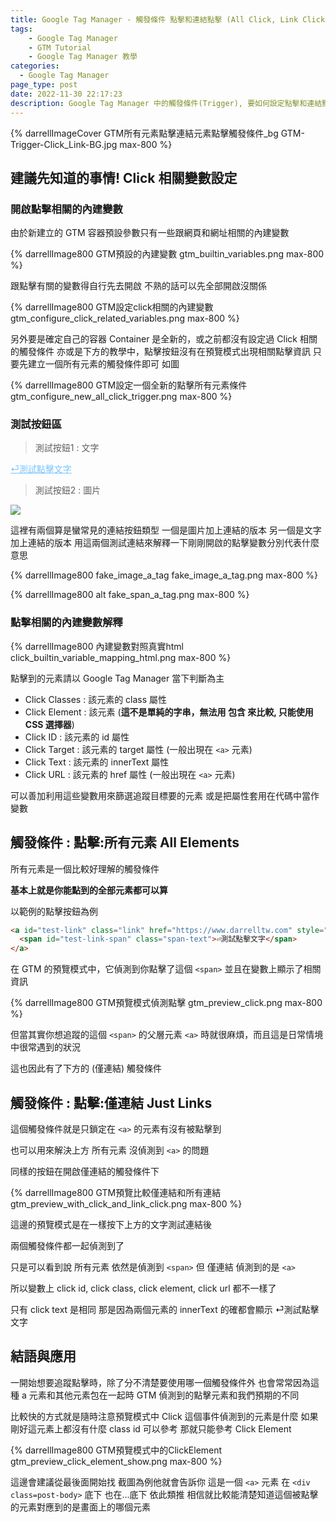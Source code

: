 ```yaml
---
title: Google Tag Manager - 觸發條件 點擊和連結點擊 (All Click, Link Click)
tags:
	- Google Tag Manager
	- GTM Tutorial
	- Google Tag Manager 教學
categories:
  - Google Tag Manager
page_type: post
date: 2022-11-30 22:17:23
description: Google Tag Manager 中的觸發條件(Trigger), 要如何設定點擊和連結點擊，兩者的差異以及該選哪一個
---
```


{% darrellImageCover GTM所有元素點擊連結元素點擊觸發條件_bg GTM-Trigger-Click_Link-BG.jpg max-800 %}

## 建議先知道的事情! Click 相關變數設定

### 開啟點擊相關的內建變數

由於新建立的 GTM 容器預設參數只有一些跟網頁和網址相關的內建變數

{% darrellImage800 GTM預設的內建變數 gtm_builtin_variables.png max-800 %}

跟點擊有關的變數得自行先去開啟
不熟的話可以先全部開啟沒關係

{% darrellImage800 GTM設定click相關的內建變數 gtm_configure_click_related_variables.png max-800 %}

另外要是確定自己的容器 Container 是全新的，或之前都沒有設定過 Click 相關的觸發條件
亦或是下方的教學中，點擊按鈕沒有在預覽模式出現相關點擊資訊
只要先建立一個所有元素的觸發條件即可 如圖

{% darrellImage800 GTM設定一個全新的點擊所有元素條件 gtm_configure_new_all_click_trigger.png max-800 %}

### 測試按鈕區

> 測試按鈕1 : 文字

<a id='test-link' class='link' href='https://www.darrelltw.com' style='color:#7bc5ff'>
  <span id='test-link-span' class='span-text'>⏎測試點擊文字</span>
</a>

> 測試按鈕2 : 圖片

<a id='test-link2' class='link' href='https://www.darrelltw.com'>
  <img id='test-image-id' class='test-image-class' src="./fake_button.png">
</a>

這裡有兩個算是蠻常見的連結按鈕類型
一個是圖片加上連結的版本
另一個是文字加上連結的版本
用這兩個測試連結來解釋一下剛剛開啟的點擊變數分別代表什麼意思

{% darrellImage800 fake_image_a_tag fake_image_a_tag.png max-800 %}

{% darrellImage800 alt fake_span_a_tag.png max-800 %}

### 點擊相關的內建變數解釋

{% darrellImage800 內建變數對照真實html click_builtin_variable_mapping_html.png max-800 %}

點擊到的元素請以 Google Tag Manager 當下判斷為主

- Click Classes : 該元素的 class 屬性
- Click Element : 該元素 (**這不是單純的字串，無法用 包含 來比較, 只能使用 CSS 選擇器**)
- Click ID : 該元素的 id 屬性
- Click Target : 該元素的 target 屬性 (一般出現在 `<a>` 元素)
- Click Text : 該元素的 innerText 屬性
- Click URL : 該元素的 href 屬性 (一般出現在 `<a>` 元素)

可以善加利用這些變數用來篩選追蹤目標要的元素
或是把屬性套用在代碼中當作變數

## 觸發條件 : 點擊:所有元素 All Elements

所有元素是一個比較好理解的觸發條件

**基本上就是你能點到的全部元素都可以算**

以範例的點擊按鈕為例

```html
<a id="test-link" class="link" href="https://www.darrelltw.com" style="color:#7bc5ff">
  <span id="test-link-span" class="span-text">⏎測試點擊文字</span>
</a>
```

在 GTM 的預覽模式中，它偵測到你點擊了這個 `<span>` 並且在變數上顯示了相關資訊

{% darrellImage800 GTM預覽模式偵測點擊 gtm_preview_click.png max-800 %}

但當其實你想追蹤的這個 `<span>` 的父層元素 `<a>` 時就很麻煩，而且這是日常情境中很常遇到的狀況

這也因此有了下方的 (僅連結) 觸發條件

## 觸發條件 : 點擊:僅連結 Just Links

這個觸發條件就是只鎖定在 `<a>` 的元素有沒有被點擊到

也可以用來解決上方 所有元素 沒偵測到 `<a>` 的問題

同樣的按鈕在開啟僅連結的觸發條件下

{% darrellImage800 GTM預覽比較僅連結和所有連結 gtm_preview_with_click_and_link_click.png max-800 %}

這邊的預覽模式是在一樣按下上方的文字測試連結後

兩個觸發條件都一起偵測到了

只是可以看到說
所有元素 依然是偵測到 `<span>`
但 僅連結 偵測到的是 `<a>`

所以變數上 click id, click class, click element, click url 都不一樣了

只有 click text 是相同
那是因為兩個元素的 innerText 的確都會顯示 ⏎測試點擊文字

## 結語與應用

一開始想要追蹤點擊時，除了分不清楚要使用哪一個觸發條件外
也會常常因為這種 a 元素和其他元素包在一起時
GTM 偵測到的點擊元素和我們預期的不同

比較快的方式就是隨時注意預覽模式中
Click 這個事件偵測到的元素是什麼
如果剛好這元素上都沒有什麼 class id 可以參考
那就只能參考 Click Element

{% darrellImage800 GTM預覽模式中的ClickElement gtm_preview_click_element_show.png max-800 %}

這邊會建議從最後面開始找
截圖為例他就會告訴你 
這是一個 `<a>` 元素
在 `<div class=post-body>` 底下
也在...底下
依此類推
相信就比較能清楚知道這個被點擊的元素對應到的是畫面上的哪個元素
